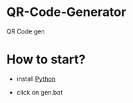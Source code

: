 # QR-Code-Generator
QR Code gen

# How to start?

- install [Python](https://python.org/download)

- click on gen.bat
